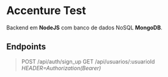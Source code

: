 # Accenture Test

Backend em **NodeJS** com banco de dados NoSQL **MongoDB**.

## Endpoints

> POST /api/auth/sign_up
> GET /api/usuarios/:usuarioId
_HEADER=Authorization(Bearer)_
